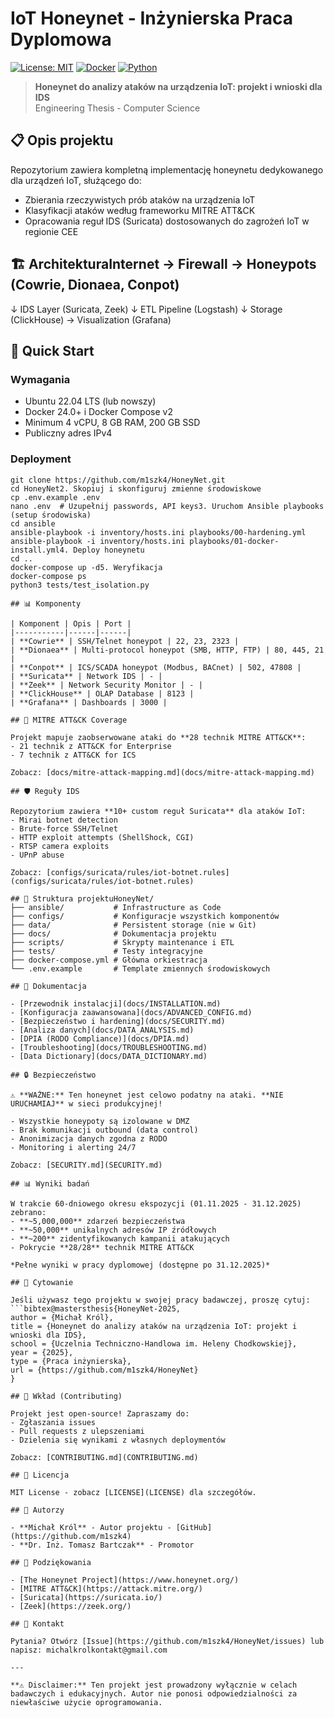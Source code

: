 # IoT Honeynet - Inżynierska Praca Dyplomowa

[![License: MIT](https://img.shields.io/badge/License-MIT-yellow.svg)](https://opensource.org/licenses/MIT)
[![Docker](https://img.shields.io/badge/Docker-24.0+-blue.svg)](https://www.docker.com/)
[![Python](https://img.shields.io/badge/Python-3.11+-green.svg)](https://www.python.org/)

> **Honeynet do analizy ataków na urządzenia IoT: projekt i wnioski dla IDS**  
> Engineering Thesis - Computer Science

## 📋 Opis projektu

Repozytorium zawiera kompletną implementację honeynetu dedykowanego dla urządzeń IoT, służącego do:
- Zbierania rzeczywistych prób ataków na urządzenia IoT
- Klasyfikacji ataków według frameworku MITRE ATT&CK
- Opracowania reguł IDS (Suricata) dostosowanych do zagrożeń IoT w regionie CEE

## 🏗️ ArchitekturaInternet → Firewall → Honeypots (Cowrie, Dionaea, Conpot)
↓
IDS Layer (Suricata, Zeek)
↓
ETL Pipeline (Logstash)
↓
Storage (ClickHouse) → Visualization (Grafana)

## 🚀 Quick Start

### Wymagania

- Ubuntu 22.04 LTS (lub nowszy)
- Docker 24.0+ i Docker Compose v2
- Minimum 4 vCPU, 8 GB RAM, 200 GB SSD
- Publiczny adres IPv4

### Deployment
```bash1. Sklonuj repozytorium
git clone https://github.com/m1szk4/HoneyNet.git
cd HoneyNet2. Skopiuj i skonfiguruj zmienne środowiskowe
cp .env.example .env
nano .env  # Uzupełnij passwords, API keys3. Uruchom Ansible playbooks (setup środowiska)
cd ansible
ansible-playbook -i inventory/hosts.ini playbooks/00-hardening.yml
ansible-playbook -i inventory/hosts.ini playbooks/01-docker-install.yml4. Deploy honeynetu
cd ..
docker-compose up -d5. Weryfikacja
docker-compose ps
python3 tests/test_isolation.py

## 📊 Komponenty

| Komponent | Opis | Port |
|-----------|------|------|
| **Cowrie** | SSH/Telnet honeypot | 22, 23, 2323 |
| **Dionaea** | Multi-protocol honeypot (SMB, HTTP, FTP) | 80, 445, 21 |
| **Conpot** | ICS/SCADA honeypot (Modbus, BACnet) | 502, 47808 |
| **Suricata** | Network IDS | - |
| **Zeek** | Network Security Monitor | - |
| **ClickHouse** | OLAP Database | 8123 |
| **Grafana** | Dashboards | 3000 |

## 🎯 MITRE ATT&CK Coverage

Projekt mapuje zaobserwowane ataki do **28 technik MITRE ATT&CK**:
- 21 technik z ATT&CK for Enterprise
- 7 technik z ATT&CK for ICS

Zobacz: [docs/mitre-attack-mapping.md](docs/mitre-attack-mapping.md)

## 🛡️ Reguły IDS

Repozytorium zawiera **10+ custom reguł Suricata** dla ataków IoT:
- Mirai botnet detection
- Brute-force SSH/Telnet
- HTTP exploit attempts (ShellShock, CGI)
- RTSP camera exploits
- UPnP abuse

Zobacz: [configs/suricata/rules/iot-botnet.rules](configs/suricata/rules/iot-botnet.rules)

## 📁 Struktura projektuHoneyNet/
├── ansible/           # Infrastructure as Code
├── configs/           # Konfiguracje wszystkich komponentów
├── data/              # Persistent storage (nie w Git)
├── docs/              # Dokumentacja projektu
├── scripts/           # Skrypty maintenance i ETL
├── tests/             # Testy integracyjne
├── docker-compose.yml # Główna orkiestracja
└── .env.example       # Template zmiennych środowiskowych

## 📖 Dokumentacja

- [Przewodnik instalacji](docs/INSTALLATION.md)
- [Konfiguracja zaawansowana](docs/ADVANCED_CONFIG.md)
- [Bezpieczeństwo i hardening](docs/SECURITY.md)
- [Analiza danych](docs/DATA_ANALYSIS.md)
- [DPIA (RODO Compliance)](docs/DPIA.md)
- [Troubleshooting](docs/TROUBLESHOOTING.md)
- [Data Dictionary](docs/DATA_DICTIONARY.md)

## 🔒 Bezpieczeństwo

⚠️ **WAŻNE:** Ten honeynet jest celowo podatny na ataki. **NIE URUCHAMIAJ** w sieci produkcyjnej!

- Wszystkie honeypoty są izolowane w DMZ
- Brak komunikacji outbound (data control)
- Anonimizacja danych zgodna z RODO
- Monitoring i alerting 24/7

Zobacz: [SECURITY.md](SECURITY.md)

## 📊 Wyniki badań

W trakcie 60-dniowego okresu ekspozycji (01.11.2025 - 31.12.2025) zebrano:
- **~5,000,000** zdarzeń bezpieczeństwa
- **~50,000** unikalnych adresów IP źródłowych
- **~200** zidentyfikowanych kampanii atakujących
- Pokrycie **28/28** technik MITRE ATT&CK

*Pełne wyniki w pracy dyplomowej (dostępne po 31.12.2025)*

## 📝 Cytowanie

Jeśli używasz tego projektu w swojej pracy badawczej, proszę cytuj:
```bibtex@mastersthesis{HoneyNet-2025,
author = {Michał Król},
title = {Honeynet do analizy ataków na urządzenia IoT: projekt i wnioski dla IDS},
school = {Uczelnia Techniczno-Handlowa im. Heleny Chodkowskiej},
year = {2025},
type = {Praca inżynierska},
url = {https://github.com/m1szk4/HoneyNet}
}

## 🤝 Wkład (Contributing)

Projekt jest open-source! Zapraszamy do:
- Zgłaszania issues
- Pull requests z ulepszeniami
- Dzielenia się wynikami z własnych deploymentów

Zobacz: [CONTRIBUTING.md](CONTRIBUTING.md)

## 📄 Licencja

MIT License - zobacz [LICENSE](LICENSE) dla szczegółów.

## 👥 Autorzy

- **Michał Król** - Autor projektu - [GitHub](https://github.com/m1szk4)
- **Dr. Inż. Tomasz Bartczak** - Promotor

## 🙏 Podziękowania

- [The Honeynet Project](https://www.honeynet.org/)
- [MITRE ATT&CK](https://attack.mitre.org/)
- [Suricata](https://suricata.io/)
- [Zeek](https://zeek.org/)

## 📧 Kontakt

Pytania? Otwórz [Issue](https://github.com/m1szk4/HoneyNet/issues) lub napisz: michalkrolkontakt@gmail.com

---

**⚠️ Disclaimer:** Ten projekt jest prowadzony wyłącznie w celach badawczych i edukacyjnych. Autor nie ponosi odpowiedzialności za niewłaściwe użycie oprogramowania.